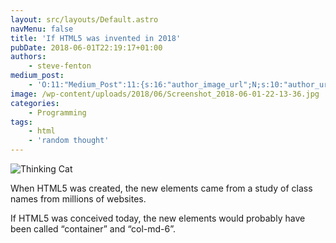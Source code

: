 ```yaml
---
layout: src/layouts/Default.astro
navMenu: false
title: 'If HTML5 was invented in 2018'
pubDate: 2018-06-01T22:19:17+01:00
authors:
    - steve-fenton
medium_post:
    - 'O:11:"Medium_Post":11:{s:16:"author_image_url";N;s:10:"author_url";N;s:11:"byline_name";N;s:12:"byline_email";N;s:10:"cross_link";s:3:"yes";s:2:"id";N;s:21:"follower_notification";s:3:"yes";s:7:"license";s:19:"all-rights-reserved";s:14:"publication_id";s:2:"-1";s:6:"status";s:4:"none";s:3:"url";N;}'
image: /wp-content/uploads/2018/06/Screenshot_2018-06-01-22-13-36.jpg
categories:
    - Programming
tags:
    - html
    - 'random thought'
---
```


![Thinking Cat](/wp-content/uploads/2018/06/Screenshot_2018-06-01-22-13-36.jpg)

When HTML5 was created, the new elements came from a study of class names from millions of websites.

If HTML5 was conceived today, the new elements would probably have been called “container” and “col-md-6”.